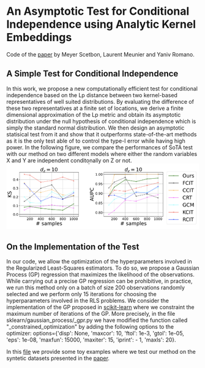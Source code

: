 # An Asymptotic Test for Conditional Independence using Analytic Kernel Embeddings
Code of the [paper](https://arxiv.org/pdf/2110.14868.pdf) by Meyer Scetbon, Laurent Meunier and Yaniv Romano.

## A Simple Test for Conditional Independence
In this work, we propose a new computationally efficient test for conditional independence based on the Lp distance between two kernel-based representatives of well suited distributions. By evaluating the difference of these two representatives at a finite set of locations, we derive a finite dimensional approximation of the Lp metric and obtain its asymptotic distribution under the null hypothesis of conditional independence which is simply the standard normal distribution. We then design an asymptotic statisical test from it and show that it outperforms state-of-the-art methods as it is the only test able of to control the type-I error while having high power. In the following figure, we compare the performances of SoTA test with our method on two different models where either the random variables X and Y are independent conditonally on Z or not.
![figure](figures/comparison_test.png)

## On the Implementation of the Test
In our code, we allow the optimization of the hyperparameters involved in the Regularized Least-Squares estimators. To do so, we propose a Gaussian Process (GP) regression that maximizes the likelihood of the observations. While carrying out a precise GP regression can be prohibitive, in practice, we run this method only on a batch of size 200 observations randomly selected and we perform only 15 iterations for choosing the hyperparameters involved in the RLS problems. We consider the implementation of the GP proposed in [scikit-learn](https://github.com/scikit-learn/scikit-learn) where we constraint the maximum number of iterations of the GP. More precisely, in the file sklearn/gaussian_process/_gpr.py we have modified the function called "_constrained_optimization" by adding the following options to the optimizer: 
options={'disp': None, 'maxcor': 10, 'ftol': 1e-3, 'gtol': 1e-05, 'eps': 1e-08, 'maxfun': 15000, 'maxiter': 15, 'iprint': - 1, 'maxls': 20}.

In this [file](https://github.com/meyerscetbon/lp-ci-test/blob/main/toy_examples.py) we provide some toy examples where we test our method on the syntetic datasets presented in the [paper](https://arxiv.org/pdf/2110.14868.pdf).
